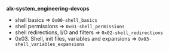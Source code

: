 **alx-system_engineering-devops**
- shell basics => `0x00-shell_basics`
- shell permissions => `0x01-shell_permissions`
- shell redirections, I/O and filters => `0x02-shell_redirections`
- 0x03. Shell, init files, variables and expansions => `0x03-shell_variables_expansions`

